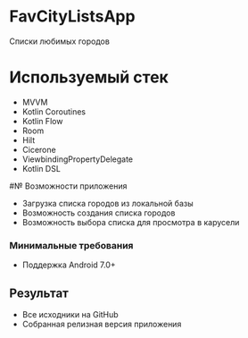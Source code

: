 # FavCityListsApp

Списки любимых городов

# Используемый стек

- MVVM
- Kotlin Coroutines
- Kotlin Flow
- Room
- Hilt
- Cicerone
- ViewbindingPropertyDelegate
- Kotlin DSL

#№ Возможности приложения

- Загрузка списка городов из локальной базы
- Возможность создания списка городов
- Возможность выбора списка для просмотра в карусели

### Минимальные требования

- Поддержка Android 7.0+

## Результат

- Все исходники на GitHub
- Собранная релизная версия приложения